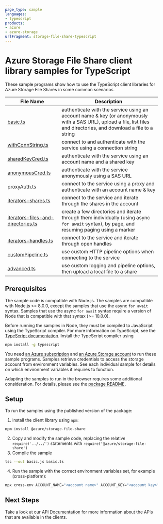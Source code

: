 ```yaml
---
page_type: sample
languages:
- typescript
products:
- azure
- azure-storage
urlFragment: storage-file-share-typescript
---
```


# Azure Storage File Share client library samples for TypeScript

These sample programs show how to use the TypeScript client libraries for Azure Storage File Shares in some common scenarios.

|__File Name__|__Description__|
|-------------|---------------|
|[basic.ts][basic]|authenticate with the service using an account name & key (or anonymously with a SAS URL), upload a file, list files and directories, and download a file to a string|
|[withConnString.ts][withConnString]|connect to and authenticate with the service using a connection string|
|[sharedKeyCred.ts][sharedKeyCred]|authenticate with the service using an account name and a shared key|
|[anonymousCred.ts][anonymousCred]|authenticate with the service anonymously using a SAS URL|
|[proxyAuth.ts][proxyAuth]|connect to the service using a proxy and authenticate with an account name & key|
|[iterators-shares.ts][iterators-shares]|connect to the service and iterate through the shares in the account|
|[iterators-files-and-directories.ts][iterators-files-and-directories]|create a few directories and iterate through them individually (using async `for await` syntax), by page, and resuming paging using a marker|
|[iterators-handles.ts][iterators-handles]|connect to the service and iterate through open handles|
|[customPipeline.ts][customPipeline]|use custom HTTP pipeline options when connecting to the service|
|[advanced.ts][advanced]|use custom logging and pipeline options, then upload a local file to a share|

## Prerequisites

The sample code is compatible with Node.js. The samples are compatible with Node.js >= 8.0.0, except the samples that use the async `for await` syntax. Samples that use the async `for await` syntax require a version of Node that is compatible with that syntax (>= 10.0.0).

Before running the samples in Node, they must be compiled to JavaScript using the TypeScript compiler. For more information on TypeScript, see the [TypeScript documentation][typescript]. Install the TypeScript compiler using

```bash
npm install -g typescript
```

You need [an Azure subscription][freesub] and [an Azure Storage account][azstorage] to run these sample programs. Samples retrieve credentials to access the storage account from environment variables. See each individual sample for details on which environment variables it requires to function.

Adapting the samples to run in the browser requires some additional consideration. For details, please see the [package README][package].

## Setup

To run the samples using the published version of the package:

1. Install the client library using `npm`:
```bash
npm install @azure/storage-file-share
```
2. Copy and modify the sample code, replacing the relative `require('../../')` statements with `require('@azure/storage-file-share')`
3. Compile the sample
```bash
tsc --out basic.js basic.ts
```
4. Run the sample with the correct environment variables set, for example (cross-platform):
```bash
npx cross-env ACCOUNT_NAME="<account name>" ACCOUNT_KEY="<account key>" node basic.js
```

## Next Steps

Take a look at our [API Documentation][apiref] for more information about the APIs that are available in the clients.

[basic]: https://github.com/Azure/azure-sdk-for-js/tree/master/sdk/storage/storage-file-share/samples/typescript/basic.ts
[proxyAuth]: https://github.com/Azure/azure-sdk-for-js/tree/master/sdk/storage/storage-file-share/samples/typescript/proxyAuth.ts
[withConnString]: https://github.com/Azure/azure-sdk-for-js/tree/master/sdk/storage/storage-file-share/samples/typescript/withConnString.ts
[iterators-files-and-directories]: https://github.com/Azure/azure-sdk-for-js/tree/master/sdk/storage/storage-file-share/samples/typescript/iterators-files-and-directories.ts
[sharedKeyCred]: https://github.com/Azure/azure-sdk-for-js/tree/master/sdk/storage/storage-file-share/samples/typescript/sharedKeyCred.ts
[anonymousCred]: https://github.com/Azure/azure-sdk-for-js/tree/master/sdk/storage/storage-file-share/samples/typescript/anonymousCred.ts
[iterators-handles]: https://github.com/Azure/azure-sdk-for-js/tree/master/sdk/storage/storage-file-share/samples/typescript/iterators-handles.ts
[customPipeline]: https://github.com/Azure/azure-sdk-for-js/tree/master/sdk/storage/storage-file-share/samples/typescript/customPipeline.ts
[advanced]: https://github.com/Azure/azure-sdk-for-js/tree/master/sdk/storage/storage-file-share/samples/typescript/advanced.ts
[iterators-shares]: https://github.com/Azure/azure-sdk-for-js/tree/master/sdk/storage/storage-file-share/samples/typescript/iterators-shares.ts

[apiref]: https://azure.github.io/azure-sdk-for-js/storage.html#azure-storage-file-share
[azstorage]: https://docs.microsoft.com/azure/storage/common/storage-account-overview
[freesub]: https://azure.microsoft.com/free/
[package]: https://github.com/Azure/azure-sdk-for-js/tree/master/sdk/storage/storage-file-share/README.md
[typescript]: https://www.typescriptlang.org/docs/home.html